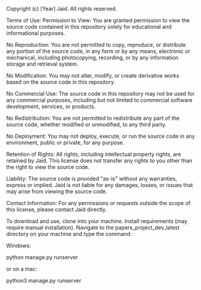 Copyright (c) [Year] Jaid. All rights reserved.

Terms of Use:
Permission to View: You are granted permission to view the source code contained in this repository solely for educational and informational purposes.

No Reproduction: You are not permitted to copy, reproduce, or distribute any portion of the source code, in any form or by any means, electronic or mechanical, including photocopying, recording, or by any information storage and retrieval system.

No Modification: You may not alter, modify, or create derivative works based on the source code in this repository.

No Commercial Use: The source code in this repository may not be used for any commercial purposes, including but not limited to commercial software development, services, or products.

No Redistribution: You are not permitted to redistribute any part of the source code, whether modified or unmodified, to any third party.

No Deployment: You may not deploy, execute, or run the source code in any environment, public or private, for any purpose.

Retention of Rights: All rights, including intellectual property rights, are retained by Jaid. This license does not transfer any rights to you other than the right to view the source code.

Liability: The source code is provided "as-is" without any warranties, express or implied. Jaid is not liable for any damages, losses, or issues that may arise from viewing the source code.

Contact Information:
For any permissions or requests outside the scope of this license, please contact Jaid directly.



To download and use, clone into your machine. Install requirements (may require manual installation). Navigate to the papers_project_dev_latest directory on your machine and type the command:

Windows:

python manage.py runserver

or on a mac:

python3 manage.py runserver
